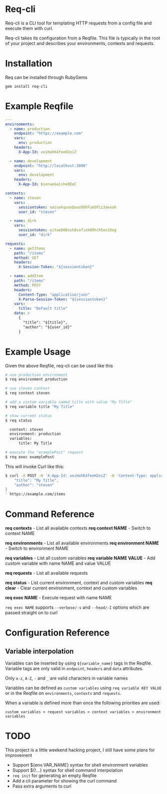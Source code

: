 # Req-cli

Req-cli is a CLI tool for templating HTTP requests from a config file and execute them with curl.

Req-cli takes its configuration from a Reqfile. This file is typically in the root of your project and describes your environments, contexts and requests.

# Installation

Req can be installed through RubyGems

```
gem install req-cli
```

# Example Reqfile

```yaml
---
environments:
  - name: production
    endpoint: "https://example.com"
    vars:
      env: production
    headers:
      X-App-Id: xeiHahK4feeH2oiZ

  - name: development
    endpoint: "http://localhost:3000"
    vars:
      env: development
    headers:
      X-App-Id: bienaeGaishe0EeC

contexts:
  - name: steven
    vars: 
      sessiontoken: naivahquooQuoo5OhFue5Pii3aexoh
      user_id: "steven"

  - name: dirk
    vars: 
      sessiontoken: eitaeD6Oosh8va7iek8Ohch5ox1Oog
      user_id: "dirk"

requests:
  - name: getItems
    path: "/items"
    method: GET
    headers:
      X-Session-Token: "${sessiontoken}"

  - name: addItem
    path: "/items"
    method: POST
    headers: 
      Content-Type: "application/json"
      X-Parse-Session-Token: "${sessiontoken}"
    vars:
      title: "Default title"
    data: >
      {
        "title": "${title}",
        "author": "${user_id}"
      }
```

# Example Usage

Given the above Reqfile, req-cli can be used like this

```bash
# use production environment
$ req environment production

# use steven context
$ req context steven

# add a custom variable named title with value "My Title"
$ req variable title "My Title"

# show current status
$ req status

  context: steven
  environment: production
  variables:
      title: My Title

# execute the "examplePost" request
$ req exec examplePost
```

This will invoke Curl like this: 

```bash
$ curl -X POST -H 'X-App-Id: xeiHahK4feeH2oiZ' -H 'Content-Type: application/json' -H 'X-Parse-Session-Token: naivahquooQuoo5OhFue5Pii3aexoh' -d '{
    "title": "My Title",
    "author": "steven"
}
' https://example.com/items
```

# Command Reference

**req contexts** - List all available contexts
**req context NAME** - Switch to context NAME

**req environments** - List all available environments
**req environment NAME** - Switch to environment NAME

**req variables** - List all custom variables
**req variable NAME VALUE** - Add custom variable with name NAME and value VALUE

**req requests** - List all available requests

**req status** - List current environment, context and custom variables
**req clear** - Clear current environment, context and custom variables

**req exec NAME** - Execute request with name NAME

`req exec NAME` supports `--verbose/-v` and `--head/-I` options which are passed straight on to curl

# Configuration Reference

## Variable interpolation

Variables can be inserted by using `${variable_name}` tags in the Reqfile. Variable tags are only valid in `endpoint`, `headers` and `data` attributes.

Only `a-z`, `A-Z`, `-` and `_` are valid characters in variable names

Variables can be defined as `custom variables` using `req variable KEY VALUE` or in the Reqfile on `environments`, `contexts` and `requests`.

When a variable is defined more than once the following priorities are used:

```
custom variables > request variables > context variables > environment variables
```

# TODO

This project is a little weekend hacking project, I still have some plans for improvement

- Support ${env.VAR_NAME} syntax for shell environment variables
- Support ${!...} syntax for shell command interpolation
- `req init` for generating an empty Reqfile
- Add a cli parameter for showing the curl command
- Pass extra arguments to curl


